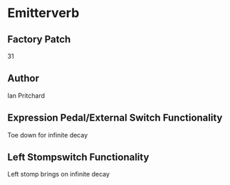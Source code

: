 



# Emitterverb

## Factory Patch


31  

## Author


Ian Pritchard  

## Expression Pedal/External Switch Functionality


Toe down for infinite decay  

## Left Stompswitch Functionality


Left stomp brings on infinite decay